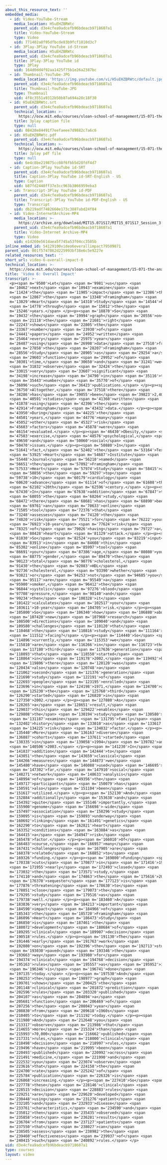 ```yaml
---
about_this_resource_text: ''
embedded_media:
  - id: Video-YouTube-Stream
    media_location: H5uEHZBRWtc
    parent_uid: d3e4cfea9adcefb96bdeacb9718607a1
    title: Video-YouTube-Stream
    type: Video
    uid: 771402a8f95dfbcde83b9fcf1810d3c7
  - id: 3Play-3Play YouTube id-Stream
    media_location: H5uEHZBRWtc
    parent_uid: d3e4cfea9adcefb96bdeacb9718607a1
    title: 3Play-3Play YouTube id
    type: 3Play
    uid: 164d0dd4f92aa1425f75b1e26a2387bc
  - id: Thumbnail-YouTube-JPG
    media_location: 'https://img.youtube.com/vi/H5uEHZBRWtc/default.jpg'
    parent_uid: d3e4cfea9adcefb96bdeacb9718607a1
    title: Thumbnail-YouTube-JPG
    type: Thumbnail
    uid: 4f8c3551a9312b50b87a694a28c18f30
  - id: H5uEHZBRWtc.srt
    parent_uid: d3e4cfea9adcefb96bdeacb9718607a1
    technical_location: >-
      https://ocw.mit.edu/courses/sloan-school-of-management/15-071-the-analytics-edge-spring-2017/logistic-regression/the-framingham-heart-study-evaluating-risk-factors-to-save-lives/video-6-overall-impact/video-6-overall-impact-0/H5uEHZBRWtc.srt
    title: 3play caption file
    type: null
    uid: 08428e84491f7eefaeee7d9882c7a6c6
  - id: H5uEHZBRWtc.pdf
    parent_uid: d3e4cfea9adcefb96bdeacb9718607a1
    technical_location: >-
      https://ocw.mit.edu/courses/sloan-school-of-management/15-071-the-analytics-edge-spring-2017/logistic-regression/the-framingham-heart-study-evaluating-risk-factors-to-save-lives/video-6-overall-impact/video-6-overall-impact-0/H5uEHZBRWtc.pdf
    title: 3play pdf file
    type: null
    uid: 6e4c8be219875cc08f6fbb5d28fdf4d7
  - id: Caption-3Play YouTube id-SRT
    parent_uid: d3e4cfea9adcefb96bdeacb9718607a1
    title: Caption-3Play YouTube id-SRT-English - US
    type: Caption
    uid: b87fd2448ff37e3cc963b3866959eba3
  - id: Transcript-3Play YouTube id-PDF
    parent_uid: d3e4cfea9adcefb96bdeacb9718607a1
    title: Transcript-3Play YouTube id-PDF-English - US
    type: Transcript
    uid: db219adf7482660e173c3887abd24f84
  - id: Video-InternetArchive-MP4
    media_location: >-
      https://archive.org/download/MIT15.071S17/MIT15_071S17_Session_3.3.11_300k.mp4
    parent_uid: d3e4cfea9adcefb96bdeacb9718607a1
    title: Video-Internet Archive-MP4
    type: Video
    uid: e1d260e561daea5f745a53f04cc3505b
inline_embed_id: 54129100video6overallimpact79509871
parent_uid: 001f5747862d225993bf38e6c5e9227e
related_resources_text: ''
short_url: video-6-overall-impact-0
technical_location: >-
  https://ocw.mit.edu/courses/sloan-school-of-management/15-071-the-analytics-edge-spring-2017/logistic-regression/the-framingham-heart-study-evaluating-risk-factors-to-save-lives/video-6-overall-impact/video-6-overall-impact-0
title: 'Video 6: Overall Impact'
transcript: >-
  <p><span m='9500'>Let</span> <span m='9981'>us</span> <span
  m='10462'>next</span> <span m='10943'>examine</span> <span
  m='11424'>the</span> <span m='11905'>impact</span> <span m='12386'>that</span>
  <span m='12867'>the</span> <span m='13348'>Framingham</span> <span
  m='13829'>Heart</span> <span m='14310'>Study</span> <span m='14544'>had</span>
  <span m='14778'>through</span> <span m='15012'>the</span> <span
  m='15246'>years.</span> </p><p><span m='18870'>So</span> <span
  m='19432'>the</span> <span m='19994'>graph</span> <span m='20556'>on</span>
  <span m='21118'>the</span> <span m='21681'>right</span> <span
  m='22243'>shows</span> <span m='22805'>the</span> <span
  m='23367'>number</span> <span m='23930'>of</span> <span
  m='24441'>papers</span> <span m='24952'>written</span> <span
  m='25464'>every</span> <span m='25975'>year</span> <span
  m='26487'>using</span> <span m='26998'>data</span> <span m='27510'>from</span>
  <span m='27858'>the</span> <span m='28207'>Framingham</span> <span
  m='28556'>Study</span> <span m='28905'>as</span> <span m='29254'>a</span>
  <span m='29603'>function</span> <span m='29952'>of</span> <span
  m='30301'>time,</span> <span m='30650'>and</span> <span m='31241'>we</span>
  <span m='31832'>observe</span> <span m='32424'>the</span> <span
  m='33015'>very</span> <span m='33607'>significant</span> <span
  m='34198'>increase</span> <span m='34790'>in</span> <span m='35116'>the</span>
  <span m='35443'>number</span> <span m='35770'>of</span> <span
  m='36096'>such</span> <span m='36423'>publications.</span> </p><p><span
  m='36750'>Altogether,</span> <span m='37518'>there</span> <span
  m='38286'>has</span> <span m='39055'>been</span> <span m='39823'>2,400</span>
  <span m='40591'>studies</span> <span m='41360'>written</span> <span
  m='41878'>using</span> <span m='42396'>the</span> <span
  m='42914'>Framingham</span> <span m='43432'>data.</span> </p><p><span
  m='43950'>During</span> <span m='44225'>the</span> <span
  m='44501'>years,</span> <span m='44776'>many</span> <span
  m='45052'>other</span> <span m='45327'>risk</span> <span
  m='45603'>factors</span> <span m='45878'>were</span> <span
  m='46154'>evaluated.</span> </p><p><span m='46430'>Obesity,</span> <span
  m='47503'>exercise,</span> <span m='48576'>psychological,</span> <span
  m='49650'>and</span> <span m='50060'>social</span> <span
  m='50470'>issues.</span> </p><p><span m='50880'>In</span> <span
  m='51641'>fact,</span> <span m='52402'>the</span> <span m='53164'>Texas</span>
  <span m='53925'>Heart</span> <span m='54687'>Institute</span> <span
  m='55448'>Journal</span> <span m='56210'>named</span> <span
  m='56651'>the</span> <span m='57092'>Framingham</span> <span
  m='57533'>Heart</span> <span m='57974'>Study</span> <span m='58415'>as</span>
  <span m='58856'>the</span> <span m='59297'>top</span> <span
  m='59738'>10</span> <span m='60179'>cardiology</span> <span
  m='60620'>advance</span> <span m='61114'>of</span> <span m='61608'>the</span>
  <span m='62102'>20th</span> <span m='62596'>century.</span> </p><p><span
  m='67430'>In</span> <span m='67638'>addition</span> <span m='67847'>to</span>
  <span m='68055'>the</span> <span m='68264'>study,</span> <span
  m='68472'>there</span> <span m='68681'>has</span> <span m='68890'>been</span>
  <span m='69761'>an</span> <span m='70633'>online</span> <span
  m='71505'>tool</span> <span m='72376'>that</span> <span
  m='73248'>assesses</span> <span m='74120'>the</span> <span
  m='74820'>risk</span> <span m='75521'>for</span> <span m='76222'>your</span>
  <span m='76923'>10-year</span> <span m='77624'>risk</span> <span
  m='78325'>of</span> <span m='79026'>having</span> <span m='79727'>a</span>
  <span m='80428'>heart</span> <span m='81129'>attack.</span> </p><p><span
  m='81830'>So</span> <span m='82524'>you</span> <span m='83219'>input</span>
  <span m='83913'>in</span> <span m='84608'>this</span> <span
  m='85302'>online</span> <span m='85997'>tool</span> <span
  m='86691'>your</span> <span m='87386'>age,</span> <span m='88080'>your</span>
  <span m='88775'>gender,</span> <span m='89470'>the</span> <span
  m='90123'>total</span> <span m='90776'>cholesterol,</span> <span
  m='91430'>the</span> <span m='92083'>HDL</span> <span
  m='92736'>cholesterol,</span> <span m='93390'>whether</span> <span
  m='93821'>or</span> <span m='94253'>not</span> <span m='94685'>you</span>
  <span m='95117'>are</span> <span m='95549'>a</span> <span
  m='95980'>smoker,</span> <span m='96412'>the</span> <span
  m='96844'>systolic</span> <span m='97276'>blood</span> <span
  m='97708'>pressure,</span> <span m='98140'>and</span> <span
  m='99234'>then</span> <span m='100328'>it</span> <span
  m='101422'>calculates</span> <span m='102517'>your</span> <span
  m='103611'>10-year</span> <span m='104705'>risk.</span> </p><p><span
  m='105800'>So</span> <span m='106340'>how</span> <span m='106880'>about</span>
  <span m='107420'>new</span> <span m='107960'>research</span> <span
  m='108500'>directions</span> <span m='109040'>and</span> <span
  m='109580'>challenges</span> <span m='110120'>that</span> <span
  m='110468'>the</span> <span m='110816'>study</span> <span m='111164'>is</span>
  <span m='111512'>facing?</span> </p><p><span m='114440'>So</span> <span
  m='114896'>currently,</span> <span m='115353'>we</span> <span
  m='115810'>are</span> <span m='116266'>in</span> <span m='116723'>the</span>
  <span m='117180'>third</span> <span m='117636'>generation</span> <span
  m='118093'>that</span> <span m='118550'>started</span> <span
  m='118864'>in</span> <span m='119178'>2002,</span> <span m='119492'>but</span>
  <span m='119806'>there</span> <span m='120120'>was</span> <span
  m='120434'>also</span> <span m='120748'>a</span> <span
  m='121062'>second</span> <span m='121376'>generation</span> <span
  m='121690'>study</span> <span m='122191'>of</span> <span
  m='122693'>people</span> <span m='123195'>enrolled</span> <span
  m='123696'>in</span> <span m='124198'>1971,</span> <span m='124700'>and</span>
  <span m='125230'>the</span> <span m='125760'>third</span> <span
  m='126290'>started</span> <span m='126820'>in</span> <span
  m='127350'>2002.</span> </p><p><span m='127880'>As</span> <span
  m='128265'>a</span> <span m='128651'>result,</span> <span
  m='129037'>this</span> <span m='129422'>enables</span> <span
  m='129808'>the</span> <span m='130194'>study</span> <span m='130580'>to</span>
  <span m='131187'>examine</span> <span m='131795'>family</span> <span
  m='132402'>history</span> <span m='133010'>as</span> <span m='133617'>a</span>
  <span m='134225'>risk</span> <span m='134832'>factor.</span> </p><p><span
  m='135440'>More</span> <span m='136163'>diverse</span> <span
  m='136887'>cohorts</span> <span m='137611'>started</span> <span
  m='138335'>in</span> <span m='139058'>1994</span> <span m='139782'>and</span>
  <span m='140506'>2003.</span> </p><p><span m='141230'>In</span> <span
  m='141837'>addition</span> <span m='142444'>to</span> <span
  m='143051'>the</span> <span m='143659'>classical</span> <span
  m='144266'>measures</span> <span m='144873'>we</span> <span
  m='145480'>have</span> <span m='146088'>used</span> <span m='146695'>so</span>
  <span m='147302'>far,</span> <span m='147910'>social</span> <span
  m='148271'>network</span> <span m='148633'>analysis</span> <span
  m='148994'>of</span> <span m='149356'>the</span> <span
  m='149717'>participants</span> <span m='150079'>has</span> <span
  m='150591'>also</span> <span m='151104'>been</span> <span
  m='151617'>utilized.</span> </p><p><span m='152130'>And</span> <span
  m='152884'>additionally</span> <span m='153638'>and</span> <span
  m='154392'>quite</span> <span m='155146'>importantly,</span> <span
  m='155900'>genome</span> <span m='156698'>-wide</span> <span
  m='157497'>association</span> <span m='158296'>study</span> <span
  m='159095'>is</span> <span m='159893'>underway</span> <span
  m='160692'>linking</span> <span m='161491'>genetics</span> <span
  m='162290'>to</span> <span m='162821'>heart</span> <span
  m='163352'>conditions</span> <span m='163884'>as</span> <span
  m='164415'>a</span> <span m='164947'>risk</span> <span
  m='165478'>factor.</span> </p><p><span m='166010'>Of</span> <span
  m='166483'>course,</span> <span m='166957'>many</span> <span
  m='167431'>challenges</span> <span m='167905'>are</span> <span
  m='168378'>related</span> <span m='168852'>to</span> <span
  m='169326'>funding.</span> </p><p><span m='169800'>Funding</span> <span
  m='170338'>cuts</span> <span m='170877'>in</span> <span m='171416'>1969</span>
  <span m='171955'>nearly</span> <span m='172493'>closed</span> <span
  m='173032'>the</span> <span m='173571'>study,</span> <span
  m='174110'>and</span> <span m='174863'>the</span> <span m='175616'>2013</span>
  <span m='176370'>sequester</span> <span m='177123'>is</span> <span
  m='177876'>threatening</span> <span m='178630'>to</span> <span
  m='178851'>close</span> <span m='179073'>the</span> <span
  m='179295'>study</span> <span m='179516'>as</span> <span
  m='179738'>well.</span> </p><p><span m='183460'>A</span> <span
  m='183836'>very</span> <span m='184213'>important</span> <span
  m='184590'>impact</span> <span m='184966'>of</span> <span
  m='185343'>the</span> <span m='185720'>Framingham</span> <span
  m='186096'>Heart</span> <span m='186473'>Study</span> <span
  m='186850'>is</span> <span m='187461'>the</span> <span
  m='188072'>development</span> <span m='188684'>of</span> <span
  m='189295'>clinical</span> <span m='189907'>decision</span> <span
  m='190518'>rules.</span> </p><p><span m='191130'>The</span> <span
  m='191446'>early</span> <span m='191763'>work</span> <span
  m='192080'>on</span> <span m='192396'>the</span> <span m='192713'>study</span>
  <span m='193030'>paved</span> <span m='193346'>the</span> <span
  m='193663'>way</span> <span m='193980'>for</span> <span
  m='194374'>clinical</span> <span m='194768'>decision</span> <span
  m='195163'>rules</span> <span m='195557'>as</span> <span m='195952'>it</span>
  <span m='196346'>is</span> <span m='196741'>done</span> <span
  m='197135'>today.</span> </p><p><span m='197530'>And</span> <span
  m='198253'>the</span> <span m='198977'>graph</span> <span
  m='199701'>shows</span> <span m='200425'>the</span> <span
  m='201148'>clinical</span> <span m='201872'>prediction</span> <span
  m='202596'>rules</span> <span m='203320'>published</span> <span
  m='204107'>as</span> <span m='204894'>a</span> <span
  m='205681'>function</span> <span m='206469'>of</span> <span
  m='207256'>the</span> <span m='208043'>year</span> <span
  m='208830'>from</span> <span m='209618'>1960s</span> <span
  m='210405'>to</span> <span m='211192'>today.</span> </p><p><span
  m='211980'>And</span> <span m='212648'>you</span> <span
  m='213317'>observe</span> <span m='213986'>that</span> <span
  m='214655'>more</span> <span m='215324'>than</span> <span
  m='215993'>70,000</span> <span m='216662'>published</span> <span
  m='217331'>rules,</span> <span m='218000'>clinical</span> <span
  m='218498'>decision</span> <span m='218997'>rules,</span> <span
  m='219496'>have</span> <span m='219995'>been</span> <span
  m='220493'>published</span> <span m='220992'>across</span> <span
  m='221491'>medicine,</span> <span m='221990'>and</span> <span
  m='222532'>you</span> <span m='223074'>observe</span> <span
  m='223616'>that</span> <span m='224158'>the</span> <span
  m='224700'>rate</span> <span m='225242'>of</span> <span
  m='225784'>publication</span> <span m='226326'>is</span> <span
  m='226868'>increasing.</span> </p><p><span m='227410'>So</span> <span
  m='227778'>these</span> <span m='228146'>clinical</span> <span
  m='228515'>decision</span> <span m='228883'>rules</span> <span
  m='229251'>are</span> <span m='229620'>developed</span> <span
  m='230448'>using</span> <span m='231276'>patient</span> <span
  m='232105'>and</span> <span m='232933'>disease</span> <span
  m='233761'>characteristics,</span> <span m='234590'>and</span> <span
  m='235012'>then</span> <span m='235435'>observed</span> <span
  m='235858'>test</span> <span m='236281'>results</span> <span
  m='236704'>from</span> <span m='237127'>patients</span> <span
  m='237550'>that</span> <span m='238027'>can</span> <span
  m='238505'>assess</span> <span m='238982'>the</span> <span
  m='239460'>effectiveness</span> <span m='239937'>of</span> <span
  m='240415'>such</span> <span m='240892'>rules.</span> </p>
uid: d3e4cfea9adcefb96bdeacb9718607a1
type: courses
layout: video
---
```

